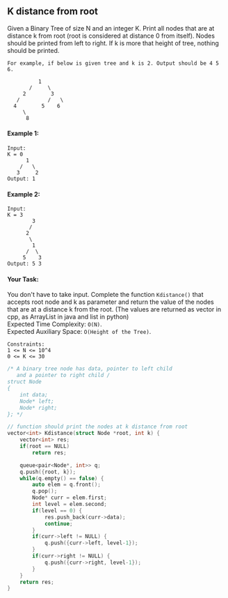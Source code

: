 ## K distance from root

Given a Binary Tree of size N and an integer K. Print all nodes that are at distance k from root (root is considered at distance 0 from itself). Nodes should be printed from left to right. If k is more that height of tree, nothing should be printed.

```
For example, if below is given tree and k is 2. Output should be 4 5 6.

          1
       /     \
     2        3
   /         /   \
  4        5    6
     \
      8
```

#### Example 1:

```
Input:
K = 0
      1
    /   \
   3     2
Output: 1
```

#### Example 2:

```
Input:
K = 3
        3
       /
      2
       \
        1
      /  \
     5    3
Output: 5 3
```

#### Your Task:

You don't have to take input. Complete the function `Kdistance()` that accepts root node and k as parameter and return the value of the nodes that are at a distance k from the root. (The values are returned as vector<int> in cpp, as ArrayList<Integer> in java and list in python)  
Expected Time Complexity: `O(N)`.  
Expected Auxiliary Space: `O(Height of the Tree)`.

```
Constraints:
1 <= N <= 10^4
0 <= K <= 30
```

```c++
/* A binary tree node has data, pointer to left child
   and a pointer to right child /
struct Node
{
    int data;
    Node* left;
    Node* right;
}; */

// function should print the nodes at k distance from root
vector<int> Kdistance(struct Node *root, int k) {
    vector<int> res;
    if(root == NULL)
        return res;

    queue<pair<Node*, int>> q;
    q.push({root, k});
    while(q.empty() == false) {
        auto elem = q.front();
        q.pop();
        Node* curr = elem.first;
        int level = elem.second;
        if(level == 0) {
            res.push_back(curr->data);
            continue;
        }
        if(curr->left != NULL) {
            q.push({curr->left, level-1});
        }
        if(curr->right != NULL) {
            q.push({curr->right, level-1});
        }
    }
    return res;
}
```

